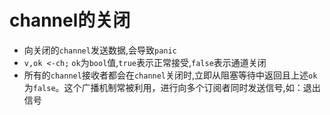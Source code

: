 # channel的关闭
- 向关闭的`channel`发送数据,会导致`panic`
- `v,ok <-ch;` `ok`为`bool`值,`true`表示正常接受,`false`表示通道关闭
- 所有的`channel`接收者都会在`channel`关闭时,立即从阻塞等待中返回且上述`ok`为`false`。这个广播机制常被利用，进行向多个订阅者同时发送信号,如：退出信号